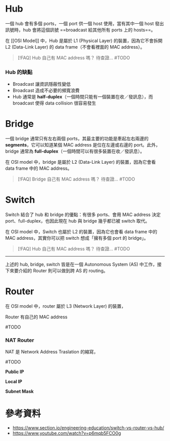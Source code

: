 # Hub

一個 hub 會有多個 ports，一個 port 供一個 host 使用，當有其中一個 host 發出訊號時，hub 會將這個訊號 ==broadcast 給其他所有 ports 上的 hosts==。

在 [[OSI Model]] 中，Hub 是屬於 L1 (Physical Layer) 的裝置，因為它不會拆開 L2 (Data-Link Layer) 的 data frame（不會看裡面的 MAC address）。

>[!FAQ] Hub 自己有 MAC address 嗎？
>待查證... #TODO 

### Hub 的缺點

- Broadcast 讓資訊隱蔽性變低
- Broadcast 造成不必要的頻寬浪費
- Hub 通常是 **half-duplex**（一個時間只能有一個裝置在收／發訊息），而 broadcast 使得 data collision 很容易發生

# Bridge

一個 bridge 通常只有左右兩個 ports，其最主要的功能是牽起左右兩邊的 **segments**，它可以知道某個 MAC address 是位在左邊或右邊的 port。此外，bridge 通常為 **full-duplex**（一個時間可以有很多裝置在收／發訊息）。

在 OSI model 中，bridge 是屬於 L2 (Data-Link Layer) 的裝置，因為它會看 data frame 中的 MAC address。

>[!FAQ] Bridge 自己有 MAC address 嗎？
>待查證... #TODO 

# Switch

Switch 結合了 hub 和 bridge 的優點：有很多 ports、會用 MAC address 決定 port、full-duplex，也因此現在 hub 與 bridge 幾乎都已被 switch 取代。

在 OSI model 中，Switch 也屬於 L2 的裝置，因為它也會看 data frame 中的 MAC address，其實你可以把 switch 想成「擁有多個 port 的 bridge」。

>[!FAQ] Hub 自己有 MAC address 嗎？
>待查證... #TODO 

---

上述的 hub, bridge, switch 皆是在一個 Autonomous System (AS) 中工作，接下來要介紹的 Router 則可以做到跨 AS 的 routing。

# Router

在 OSI model 中，router 屬於 L3 (Network Layer) 的裝置，

Router 有自己的 MAC address

#TODO 

### NAT Router

NAT 是 Network Address Traslation 的縮寫，

#TODO 

**Public IP**

**Local IP**

**Subnet Mask**

# 參考資料

- <https://www.section.io/engineering-education/switch-vs-router-vs-hub/>
- <https://www.youtube.com/watch?v=p6mqb5FCO0g>
